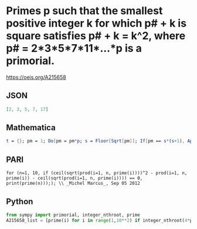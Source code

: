 # Primes p such that the smallest positive integer k for which p\# \+ k is square satisfies p\# \+ k \= k^2, where p\# \= 2\*3\*5\*7\*11\*\.\.\.\*p is a primorial\.
https://oeis.org/A215658
## JSON
```JSON
[2, 3, 5, 7, 17]
```
## Mathematica
```Mathematica
t = {}; pm = 1; Do[pm = pm*p; s = Floor[Sqrt[pm]]; If[pm == s*(s+1), AppendTo[t, p]], {p, Prime[Range[100]]}]; t (* _T. D. Noe_, Sep 05 2012 *)
```
## PARI
```PARI
for (n=1, 10, if (ceil(sqrt(prod(i=1, n, prime(i))))^2 - prod(i=1, n, prime(i)) - ceil(sqrt(prod(i=1, n, prime(i)))) == 0, print(prime(n)));); \\ _Michel Marcus_, Sep 05 2012
```
## Python
```Python
from sympy import primorial, integer_nthroot, prime
A215658_list = [prime(i) for i in range(1,10**2) if integer_nthroot(4*primorial(i)+1,2)[1]] # _Chai Wah Wu_, Apr 01 2021
```
